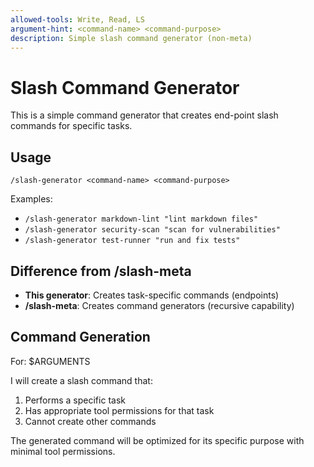 ```yaml
---
allowed-tools: Write, Read, LS
argument-hint: <command-name> <command-purpose>
description: Simple slash command generator (non-meta)
---
```


# Slash Command Generator

This is a simple command generator that creates end-point slash commands for
specific tasks.

## Usage

`/slash-generator <command-name> <command-purpose>`

Examples:

- `/slash-generator markdown-lint "lint markdown files"`
- `/slash-generator security-scan "scan for vulnerabilities"`
- `/slash-generator test-runner "run and fix tests"`

## Difference from /slash-meta

- **This generator**: Creates task-specific commands (endpoints)
- **/slash-meta**: Creates command generators (recursive capability)

## Command Generation

For: $ARGUMENTS

I will create a slash command that:

1. Performs a specific task
2. Has appropriate tool permissions for that task
3. Cannot create other commands

The generated command will be optimized for its specific purpose with minimal
tool permissions.
